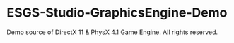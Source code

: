 # ESGS-Studio-GraphicsEngine-Demo
Demo source of DirectX 11 & PhysX 4.1 Game Engine. All rights reserved. 
